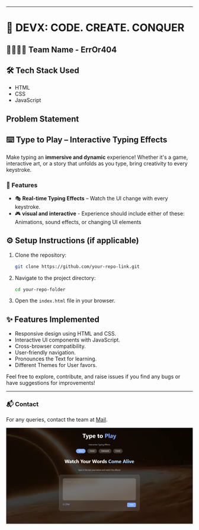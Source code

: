 
---
# 🚀 DEVX: CODE. CREATE. CONQUER


## 👨‍💻👩‍💻 Team Name - ErrOr404

## 🛠️ Tech Stack Used
- HTML
- CSS
- JavaScript


## Problem Statement
##  ⌨️ Type to Play – Interactive Typing Effects  
Make typing an **immersive and dynamic** experience! Whether it's a game, interactive art, or a story that unfolds as you type, bring creativity to every keystroke.  

### 🎯 Features  
- 🎭 **Real-time Typing Effects** – Watch the UI change with every keystroke.  
- 🎮 **visual and interactive** - Experience should include either of these: Animations, sound effects, or changing UI elements 

## ⚙️ Setup Instructions (if applicable)
1. Clone the repository:
    ```bash
    git clone https://github.com/your-repo-link.git
    ```
2. Navigate to the project directory:
    ```bash
    cd your-repo-folder
    ```
3. Open the `index.html` file in your browser.

## ✨ Features Implemented
- Responsive design using HTML and CSS.
- Interactive UI components with JavaScript.
- Cross-browser compatibility.
- User-friendly navigation.
- Pronounces the Text for learning.
- Different Themes for User favors.

Feel free to explore, contribute, and raise issues if you find any bugs or have suggestions for improvements!

---

### 📬 Contact
For any queries, contact the team at [Mail](mailto:anushrithvic.com).

![Alt text](sapce.png)


